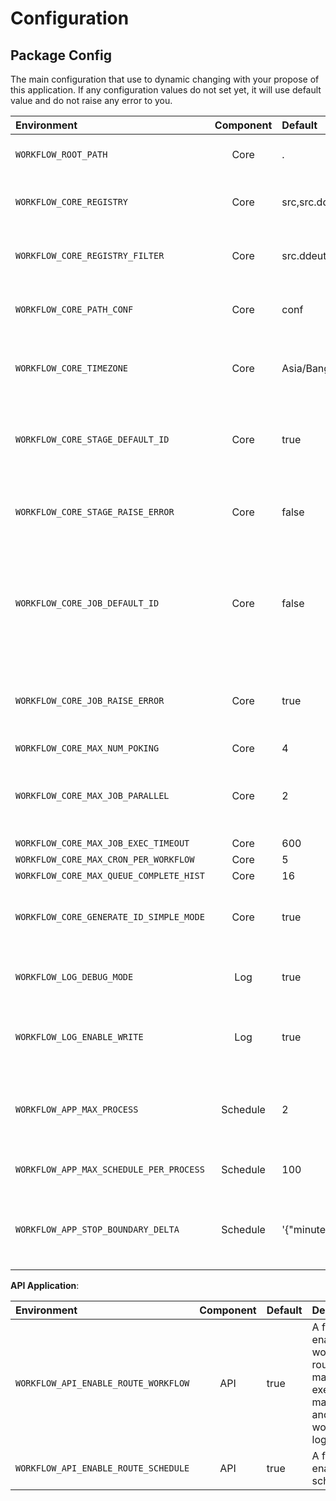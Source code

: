 # Configuration

## Package Config

The main configuration that use to dynamic changing with your propose of this
application. If any configuration values do not set yet, it will use default value
and do not raise any error to you.

| Environment                             | Component  | Default                                            | Description                                                                                                        | Remark |
|:----------------------------------------|:----------:|:---------------------------------------------------|:-------------------------------------------------------------------------------------------------------------------|--------|
| `WORKFLOW_ROOT_PATH`                    |    Core    | .                                                  | The root path of the workflow application.                                                                         |        |
| `WORKFLOW_CORE_REGISTRY`                |    Core    | src,src.ddeutil.workflow,tests,tests.utils         | List of importable string for the hook stage.                                                                      |        |
| `WORKFLOW_CORE_REGISTRY_FILTER`         |    Core    | src.ddeutil.workflow.utils,ddeutil.workflow.utils  | List of importable string for the filter template.                                                                 |        |
| `WORKFLOW_CORE_PATH_CONF`               |    Core    | conf                                               | The config path that keep all template `.yaml` files.                                                              |        |
| `WORKFLOW_CORE_TIMEZONE`                |    Core    | Asia/Bangkok                                       | A Timezone string value that will pass to `ZoneInfo` object.                                                       |        |
| `WORKFLOW_CORE_STAGE_DEFAULT_ID`        |    Core    | true                                               | A flag that enable default stage ID that use for catch an execution output.                                        |        |
| `WORKFLOW_CORE_STAGE_RAISE_ERROR`       |    Core    | false                                              | A flag that all stage raise StageException from stage execution.                                                   |        |
| `WORKFLOW_CORE_JOB_DEFAULT_ID`          |    Core    | false                                              | A flag that enable default job ID that use for catch an execution output. The ID that use will be sequence number. |        |
| `WORKFLOW_CORE_JOB_RAISE_ERROR`         |    Core    | true                                               | A flag that all job raise JobException from job strategy execution.                                                |        |
| `WORKFLOW_CORE_MAX_NUM_POKING`          |    Core    | 4                                                  | .                                                                                                                  |        |
| `WORKFLOW_CORE_MAX_JOB_PARALLEL`        |    Core    | 2                                                  | The maximum job number that able to run parallel in workflow executor.                                             |        |
| `WORKFLOW_CORE_MAX_JOB_EXEC_TIMEOUT`    |    Core    | 600                                                |                                                                                                                    |        |
| `WORKFLOW_CORE_MAX_CRON_PER_WORKFLOW`   |    Core    | 5                                                  |                                                                                                                    |        |
| `WORKFLOW_CORE_MAX_QUEUE_COMPLETE_HIST` |    Core    | 16                                                 |                                                                                                                    |        |
| `WORKFLOW_CORE_GENERATE_ID_SIMPLE_MODE` |    Core    | true                                               | A flog that enable generating ID with `md5` algorithm.                                                             |        |
| `WORKFLOW_LOG_DEBUG_MODE`               |    Log     | true                                               | A flag that enable logging with debug level mode.                                                                  |        |
| `WORKFLOW_LOG_ENABLE_WRITE`             |    Log     | true                                               | A flag that enable logging object saving log to its destination.                                                   |        |
| `WORKFLOW_APP_MAX_PROCESS`              |  Schedule  | 2                                                  | The maximum process worker number that run in scheduler app module.                                                |        |
| `WORKFLOW_APP_MAX_SCHEDULE_PER_PROCESS` |  Schedule  | 100                                                | A schedule per process that run parallel.                                                                          |        |
| `WORKFLOW_APP_STOP_BOUNDARY_DELTA`      |  Schedule  | '{"minutes": 5, "seconds": 20}'                    | A time delta value that use to stop scheduler app in json string format.                                           |        |

**API Application**:

| Environment                           |  Component  | Default | Description                                                                        | Remark |
|:--------------------------------------|:-----------:|---------|------------------------------------------------------------------------------------|--------|
| `WORKFLOW_API_ENABLE_ROUTE_WORKFLOW`  |     API     | true    | A flag that enable workflow route to manage execute manually and workflow logging. |        |
| `WORKFLOW_API_ENABLE_ROUTE_SCHEDULE`  |     API     | true    | A flag that enable run scheduler.                                                  |        |
